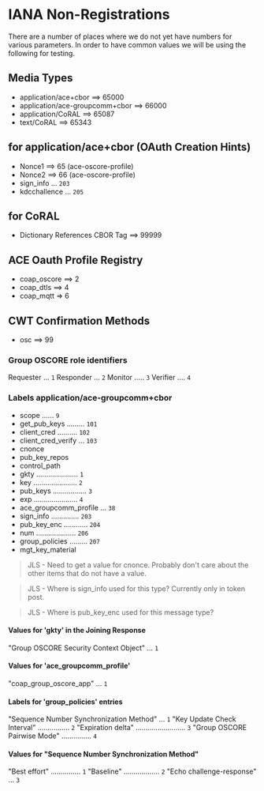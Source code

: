 # IANA Non-Registrations

There are a number of places where we do not yet have numbers for various parameters.
In order to have common values we will be using the following for testing.

## Media Types

* application/ace+cbor ==> 65000
* application/ace-groupcomm+cbor ==> 66000
* application/CoRAL ==> 65087
* text/CoRAL ==>  65343 

## for application/ace+cbor (OAuth Creation Hints)

* Nonce1 ==> 65  (ace-oscore-profile)
* Nonce2 ==> 66  (ace-oscore-profile)
* sign_info ... `203`
* kdcchallence ... `205`

## for CoRAL

* Dictionary References CBOR Tag ==> 99999


## ACE Oauth Profile Registry

* coap_oscore ==> 2
* coap_dtls ==> 4
* coap_mqtt => 6

## CWT Confirmation Methods

* osc ==> 99

### Group OSCORE role identifiers

Requester ... `1`
Responder ... `2`
Monitor ..... `3`
Verifier .... `4`

### Labels application/ace-groupcomm+cbor

* scope ...... `9`
* get_pub_keys ......... `101`
* client_cred .......... `102`
* client_cred_verify ... `103`
* cnonce
* pub_key_repos
* control_path
* gkty ..................... `1`
* key ...................... `2`
* pub_keys ................. `3`
* exp ...................... `4`
* ace_groupcomm_profile ... `38`
* sign_info .............. `203`
* pub_key_enc ............ `204`
* num .................... `206`
* group_policies ......... `207`
* mgt_key_material

> JLS - Need to get a value for cnonce.  Probably don't care about the other items that do not have a value.

> JLS - Where is sign_info used for this type?  Currently only in token post.

> JLS - Where is pub_key_enc used for this message type?



#### Values for 'gkty' in the Joining Response

"Group OSCORE Security Context Object" ... `1`


#### Values for 'ace_groupcomm_profile'

"coap_group_oscore_app" ... `1`

#### Labels for 'group_policies' entries

"Sequence Number Synchronization Method" ... `1`
"Key Update Check Interval" ................ `2`
"Expiration delta" ......................... `3`
"Group OSCORE Pairwise Mode" ............... `4`

#### Values for "Sequence Number Synchronization Method"

"Best effort" ............... `1`
"Baseline" .................. `2`
"Echo challenge-response" ... `3`
